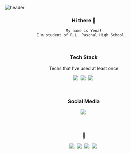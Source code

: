 ![header](https://capsule-render.vercel.app/api?type=soft&color=auto&height=150&section=header&text=YenaKim&fontSize=70&animation=twinkling)

<div align="center">
    
### Hi there 👋
    
    My name is Yena!
    I'm student of R.L. Paschal High School.  
<br/>


<h3 align="center">Tech Stack</h3>

<p align="center"> Techs that I've used at least once </p>

<p align="center">
  <img src="https://img.shields.io/badge/Python-3766AB?style=flat-square&logo=Python&logoColor=white"/></a>&nbsp 
  <img src="https://img.shields.io/badge/Java-007396?style=flat-square&logo=Java&logoColor=white"/></a>&nbsp 
  <img src="https://img.shields.io/badge/Javascript-ffb13b?style=flat-square&logo=javascript&logoColor=black"/></a>&nbsp 
</p>
<br>

<h3 align="center">Social Media</h3>
<p align="center">
  <a href="https://www.instagram.com/yenayebo/"><img src="https://img.shields.io/badge/Instagram-E4405F?style=flat-square&logo=Instagram&logoColor=white&link=https://www.instagram.com/yenayebo/"/></a>&nbsp
</p>
<br>

<h3 align="center">🏫</h3>
<p align="center">
  <a href="https://www.kisb.net/"><img src="https://img.shields.io/badge/KISB-097479?style=flat-square&logo=React&logoColor=white&link=https://www.kisb.net/"/></a>&nbsp
  <a href="http://sykis.withschool.co.kr/"><img src="https://img.shields.io/badge/SKIS-5197d8?style=flat-square&logo=React&logoColor=white&link=http://sykis.withschool.co.kr/"/></a>&nbsp
  <a href="http://www.koreaschool.org/"><img src="https://img.shields.io/badge/YKS-a7c134?style=flat-square&logo=React&logoColor=white&link=http://www.koreaschool.org/"/></a>&nbsp
  <a href="https://www.fwisd.org/Paschal/"><img src="https://img.shields.io/badge/Paschal-4f2683?style=flat-square&logo=React&logoColor=white&link=https://www.fwisd.org/Paschal/"/></a>&nbsp

</p>
<br>





<!--
**yenakr/yenakr** is a ✨ _special_ ✨ repository because its `README.md` (this file) appears on your GitHub profile.

Here are some ideas to get you started:

- 🔭 I’m currently working on ...
- 🌱 I’m currently learning ...
- 👯 I’m looking to collaborate on ...
- 🤔 I’m looking for help with ...
- 💬 Ask me about ...
- 📫 How to reach me: ...
- 😄 Pronouns: ...
- ⚡ Fun fact: ...
-->
